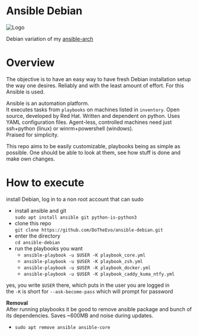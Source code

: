 # Ansible Debian

![Logo](https://i.imgur.com/yAyr3S2.png)

Debian variation of my [ansible-arch](https://github.com/DoTheEvo/ansible-arch)

# Overview

The objective is to have an easy way to have fresh Debian installation setup
the way one desires. Reliably and with the least amount of effort.
For this Ansible is used.

Ansible is an automation platform.<br>
It executes tasks from `playbooks` on machines listed in `inventory`.
Open source, developed by Red Hat.
Written and dependent on python. Uses YAML configuration files.
Agent-less, controlled machines need just ssh+python (linux) or
winrm+powershell (windows).<br>
Praised for simplicity.

This repo aims to be easily customizable, playbooks being as simple as possible.
One should be able to look at them, see how stuff is done and make own changes.

# How to execute

install Debian, log in to a non root account that can sudo

* install ansible and git<br>
  `sudo apt install ansible git python-is-python3`
*  clone this repo<br>
  `git clone https://github.com/DoTheEvo/ansible-debian.git`
* enter the directory<br>
  `cd ansible-debian`
* run the playbooks you want
    * `ansible-playbook -u $USER -K playbook_core.yml`
    * `ansible-playbook -u $USER -K playbook_zsh.yml`
    * `ansible-playbook -u $USER -K playbook_docker.yml`
    * `ansible-playbook -u $USER -K playbook_caddy_kuma_ntfy.yml`

yes, you write `$USER` there, which puts in the user you are logged in <br>
the `-K` is short for `--ask-become-pass` which will prompt for password

**Removal**<br>
After running playbooks it be good to remove ansible package
and bunch of its dependencies. Saves \~600MB and noise during updates.

* `sudo apt remove ansible ansible-core`

